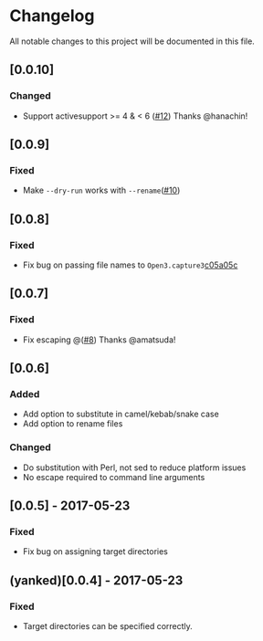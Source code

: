 # Changelog
All notable changes to this project will be documented in this file.

## [0.0.10]
### Changed
- Support activesupport >= 4 & < 6 ([#12](https://github.com/fujimura/git-gsub/pull/12)) Thanks @hanachin!

## [0.0.9]
### Fixed
- Make `--dry-run` works with `--rename`([#10](https://github.com/fujimura/git-gsub/pull/10))

## [0.0.8]
### Fixed
- Fix bug on passing file names to `Open3.capture3`[c05a05c](https://github.com/fujimura/git-gsub/commit/c05a05cd413d5a389c781b6649b42a46a825c4db)

## [0.0.7]
### Fixed
- Fix escaping @([#8](https://github.com/fujimura/git-gsub/pull/8)) Thanks @amatsuda!

## [0.0.6]
### Added
- Add option to substitute in camel/kebab/snake case
- Add option to rename files
### Changed
- Do substitution with Perl, not sed to reduce platform issues
- No escape required to command line arguments

## [0.0.5] - 2017-05-23
### Fixed
- Fix bug on assigning target directories

## (yanked)[0.0.4] - 2017-05-23
### Fixed
- Target directories can be specified correctly.
